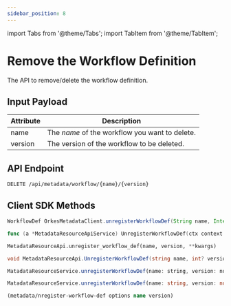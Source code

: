 ```yaml
---
sidebar_position: 8
---
```


import Tabs from '@theme/Tabs';
import TabItem from '@theme/TabItem';

# Remove the Workflow Definition

The API to remove/delete the workflow definition.

## Input Payload

| Attribute | Description |
| --------- | -------------- |
| name      | The *name* of the workflow you want to delete.|
| version   | The version of the workflow to be deleted. |

## API Endpoint

```
DELETE /api/metadata/workflow/{name}/{version}
```

## Client SDK Methods

<Tabs>
<TabItem value="Java" label="Java">

```java
WorkflowDef OrkesMetadataClient.unregisterWorkflowDef(String name, Integer version) throws ApiException
```

</TabItem>
<TabItem value="Go" label="Go">

```go
func (a *MetadataResourceApiService) UnregisterWorkflowDef(ctx context.Context, name string, version int32) (*http.Response, error)
```

</TabItem>
<TabItem value="Python" label="Python">

```python
MetadataResourceApi.unregister_workflow_def(name, version, **kwargs)
```

</TabItem>
<TabItem value="CSharp" label="C#">

```csharp
void MetadataResourceApi.UnregisterWorkflowDef(string name, int? version)
```

</TabItem>
<TabItem value="JavaScript" label="JavaScript">

```javascript
MatadataResourceService.unregisterWorkflowDef(name: string, version: number): CancelablePromise<any>
```

</TabItem>
<TabItem value="Typescript" label="Typescript">

```typescript
MatadataResourceService.unregisterWorkflowDef(name: string, version: number): CancelablePromise<any>
```

</TabItem>
<TabItem value="Clojure" label="Clojure">

```clojure
(metadata/nregister-workflow-def options name version)
```

</TabItem>
</Tabs>
